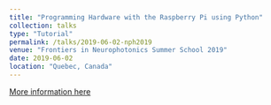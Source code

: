 ```yaml
---
title: "Programming Hardware with the Raspberry Pi using Python"
collection: talks
type: "Tutorial"
permalink: /talks/2019-06-02-nph2019
venue: "Frontiers in Neurophotonics Summer School 2019"
date: 2019-06-02
location: "Quebec, Canada"
---
```


[More information here](https://neurophotonics.ca/frontiers-in-neurophotonics-summer-school)
